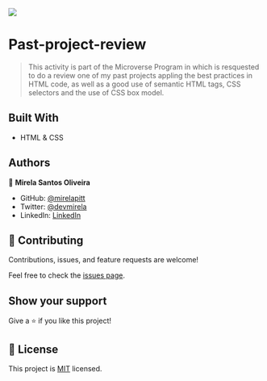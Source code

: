 

![](https://img.shields.io/badge/Microverse-blueviolet)

# Past-project-review

> This activity is part of the Microverse Program in which is resquested to do a review one of my past projects appling the best practices in HTML code, as well as a good use of semantic HTML tags, CSS selectors and the use of CSS box model.

## Built With

- HTML & CSS

## Authors

👤 **Mirela Santos Oliveira**

- GitHub: [@mirelapitt](https://github.com/mirelapitt)
- Twitter: [@devmirela](https://twitter.com/devmirela)
- LinkedIn: [LinkedIn](https://www.linkedin.com/in/mirela-oliveira-261893160/)


## 🤝 Contributing

Contributions, issues, and feature requests are welcome!

Feel free to check the [issues page](../../issues/).

## Show your support

Give a ⭐️ if you like this project!

## 📝 License

This project is [MIT](./MIT.md) licensed.


